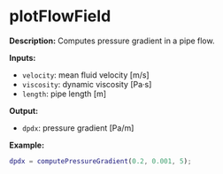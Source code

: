 # plotFlowField

**Description:** Computes pressure gradient in a pipe flow.

**Inputs:**
- `velocity`: mean fluid velocity [m/s]
- `viscosity`: dynamic viscosity [Pa·s]
- `length`: pipe length [m]

**Output:**
- `dpdx`: pressure gradient [Pa/m]

**Example:**
```matlab
dpdx = computePressureGradient(0.2, 0.001, 5);
